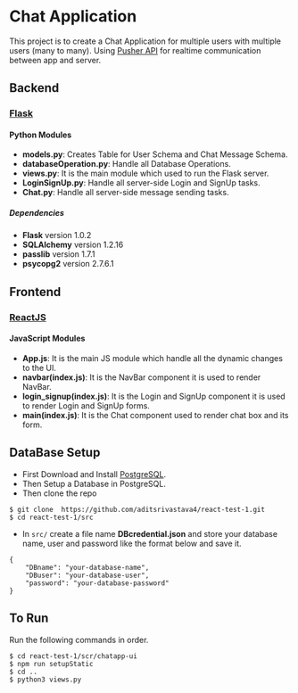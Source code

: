 # Chat Application

This project is to create a Chat Application for multiple users with multiple users (many to many). Using [Pusher API](https://pusher.com/) for realtime communication between app and server.

## Backend
### [Flask](http://flask.pocoo.org/) 

#### Python Modules

* **models.py**: Creates Table for User Schema and Chat Message Schema.
* **databaseOperation.py**: Handle all Database Operations.
* **views.py**: It is the main module which used to run the Flask server.
* **LoginSignUp.py**: Handle all server-side Login and SignUp tasks.
* **Chat.py**: Handle all server-side message sending tasks.
   
##### Dependencies
* **Flask** version 1.0.2
* **SQLAlchemy** version 1.2.16
* **passlib** version 1.7.1
* **psycopg2** version 2.7.6.1

## Frontend
### [ReactJS](https://reactjs.org)

#### JavaScript Modules

* **App.js**: It is the main JS module which handle all the dynamic changes to the UI.
* **navbar(index.js)**: It is the NavBar component it is used to render NavBar.
* **login_signup(index.js)**: It is the Login and SignUp component it is used to render Login and SignUp forms.
* **main(index.js)**: It is the Chat component used to render chat box and its form.


## DataBase Setup

* First Download and Install [PostgreSQL](https://www.postgresql.org/download/).
* Then Setup a Database in PostgreSQL.
* Then clone the repo 
```
$ git clone  https://github.com/aditsrivastava4/react-test-1.git
$ cd react-test-1/src
```
* In ```src/``` create a file name **DBcredential.json** and store your database name, user and password like the format below and save it.
```
{
	"DBname": "your-database-name",
	"DBuser": "your-database-user",
	"password": "your-database-password"
}
```

## To Run

Run the following commands in order.
```
$ cd react-test-1/scr/chatapp-ui
$ npm run setupStatic
$ cd ..
$ python3 views.py
```
